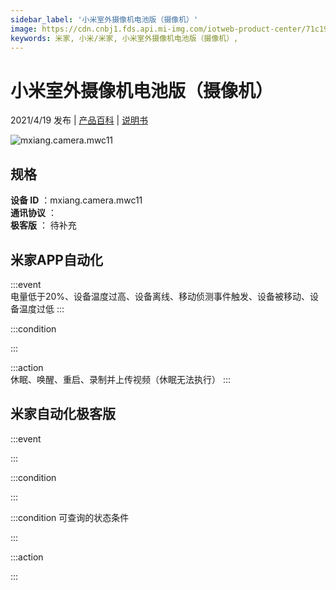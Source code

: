 ```yaml
---
sidebar_label: '小米室外摄像机电池版（摄像机）'
image: https://cdn.cnbj1.fds.api.mi-img.com/iotweb-product-center/71c197b77af3aedd6d8eb7975b1b3cb9_camera168.png?GalaxyAccessKeyId=AKVGLQWBOVIRQ3XLEW&Expires=9223372036854775807&Signature=d27uO94b2b+WUJsk3KzL3eTfqDk=
keywords: 米家, 小米/米家, 小米室外摄像机电池版（摄像机）, 
---
```

# 小米室外摄像机电池版（摄像机）

2021/4/19 发布 | [产品百科](https://home.mi.com/webapp/content/baike/product/index.html?model=mxiang.camera.mwc11/) | [说明书](https://home.mi.com/views/introduction.html?model=mxiang.camera.mwc11&region=cn)

![mxiang.camera.mwc11](https://cdn.cnbj1.fds.api.mi-img.com/iotweb-product-center/71c197b77af3aedd6d8eb7975b1b3cb9_camera168.png?GalaxyAccessKeyId=AKVGLQWBOVIRQ3XLEW&Expires=9223372036854775807&Signature=d27uO94b2b+WUJsk3KzL3eTfqDk=)

## 规格  
> 
**设备 ID** ：mxiang.camera.mwc11  
**通讯协议** ：  
**极客版**  ： 待补充 


## 米家APP自动化  

:::event  
电量低于20%、设备温度过高、设备离线、移动侦测事件触发、设备被移动、设备温度过低
:::

:::condition  

:::

:::action   
休眠、唤醒、重启、录制并上传视频（休眠无法执行）
:::

## 米家自动化极客版  

:::event  

:::

:::condition  

:::

:::condition 可查询的状态条件  

:::

:::action  

:::

        
